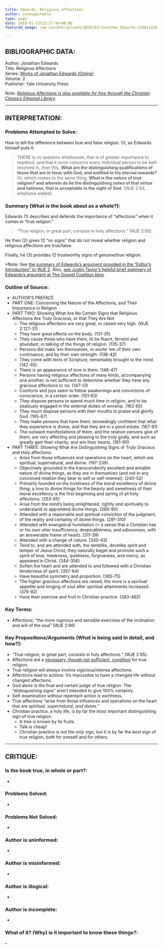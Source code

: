 ```yaml
---
title: Edwards, Religious Affections
author: joshuapsteele
type: page
date: 2019-01-23T22:27:40+00:00
featured_image: /wp-content/uploads/2020/01/Jonathan_Edwards-1200x1319.jpg

---
```

## BIBLIOGRAPHIC DATA:

Author: Jonathan Edwards  
Title: Religious Affections  
Series: [Works of Jonathan Edwards (Online)][1]  
Volume: 2  
Publisher: Yale University Press

_Note: [Religious Affections is also available for free through the Christian Classics Ethereal Library][2]._

* * *

## INTERPRETATION:

### Problems Attempted to Solve:

How to tell the difference between true and false religion. Or, as Edwards himself puts it:

> THERE is no question whatsoever, that is of greater importance to mankind, and that it more concerns every individual person to be well resolved in, than this, **What are the distinguishing qualifications of those that are in favor with God, and entitled to his eternal rewards?** Or, which comes to the same thing, **What is the nature of true religion? and wherein do lie the distinguishing notes of that virtue and holiness, that is acceptable in the sight of God.** (WJE 2:84, emphasis added). 

### Summary (What is the book about as a whole?):

Edwards (1) describes and defends the importance of &#8220;affections&#8221; when it comes to &#8220;true religion.&#8221;

> &#8220;True religion, in great part, consists in holy affections.&#8221; (WJE 2:95). 

He then (2) gives 12 &#8220;no signs&#8221; that do not reveal whether religion and religious affections are true/false.

Finally, he (3) provides 12 trustworthy signs of genuine/true religion.

*Note: See [the summary of Edwards&#8217;s argument provided in the &#8220;Editor&#8217;s Introduction&#8221; to WJE 2][3]. Also, [see Justin Taylor&#8217;s helpful brief summary of Edwards&#8217;s argument at The Gospel Coalition blog][4].

### Outline of Source:

  * AUTHOR&#8217;S PREFACE
  * PART ONE: Concerning the Nature of the Affections, and Their Importance in Religion
  * PART TWO: Showing What Are No Certain Signs that Religious Affections Are Truly Gracious, or that They Are Not 
      * The religious affections are very great, or raised very high. (WJE 2:127-31)
      * They have great effects on the body. (131-35)
      * They cause those who have them, to be fluent, fervent and abundant, in talking of the things of religion. (135-37)
      * Persons did make ’em themselves, or excite ’em of their own contrivance, and by their own strength. (138-42)
      * They come with texts of Scripture, remarkably brought to the mind. (142-45)
      * There is an appearance of love in them. (146-47)
      * Persons having religious affections of many kinds, accompanying one another, is not sufficient to determine whether they have any gracious affections or no. (147-51)
      * Comforts and joys seem to follow awakenings and convictions of conscience, in a certain order. (151-63)
      * They dispose persons to spend much time in religion, and to be zealously engaged in the external duties of worship. (163-65)
      * They much dispose persons with their mouths to praise and glorify God. (165-67)
      * They make persons that have them, exceedingly confident that what they experience is divine, and that they are in a good estate. (167-81)
      * The outward manifestations of them, and the relation persons give of them, are very affecting and pleasing to the truly godly, and such as greatly gain their charity, and win their hearts. (181-90)
  * PART THREE: Showing What Are Distinguishing Signs of Truly Gracious and Holy affections 
      * Arise from those influences and operations on the heart, which are spiritual, supernatural, and divine. (197-239)
      * Objectively grounded in the transcendently excellent and amiable nature of divine things, as they are in themselves (and not in any conceived relation they bear to self or self-interest). (240-52)
      * Primarily founded on the loveliness of the moral excellency of divine thing; a love to divine things for the beauty and sweetness of their moral excellency is the first beginning and spring of all holy affections. (253-65)
      * Arise from the mind’s being enlightened, rightly and spiritually to understand or apprehend divine things. (266-90)
      * Attended with a reasonable and spiritual conviction of the judgment, of the reality and certainty of divine things. (291-310)
      * Attended with evangelical humiliation (= a sense that a Christian has or his own utter insufficiency, despicableness, and odiousness, with an answerable frame of heart). (311-39)
      * Attended with a change of nature. (340-43)
      * Tend to, and are attended with, the lamblike, dovelike spirit and temper of Jesus Christ; they naturally beget and promote such a spirit of love, meekness, quietness, forgiveness, and mercy, as appeared in Christ. (344-356)
      * Soften the heart and are attended to and followed with a Christian tenderness of spirit. (357-64)
      * Have beautiful symmetry and proportion. (365-75)
      * The higher gracious affections are raised, the more is a spiritual appetite and longing of soul after spiritual attainments increased. (376-82)
      * Have their exercise and fruit in Christian practice. (383-462)

### Key Terms:

  * Affections: &#8220;the more vigorous and sensible exercises of the inclination and will of the soul” (WJE 2:96)

### Key Propositions/Arguments (What is being said in detail, and how?):

  * &#8220;True religion, in great part, consists in holy affections.&#8221; (WJE 2:95).
  * Affections are a [necessary, though not sufficient, condition][5] for true religion.
  * True religion will always involve vigorous/intense affections.
  * Affections lead to actions. It&#8217;s impossible to have a changed life without changed affections.
  * God alone is the final and certain judge of true religion. The &#8220;distinguishing signs&#8221; aren&#8217;t intended to give 100% certainty. 
  * Self-examination without repentant action is worthless.
  * True affections &#8220;arise from those influences and operations on the heart that are _spiritual, supernatural, and divine._&#8220;
  * Christian practice, a holy life, is by far the most important distinguishing sign of true religion. 
      * A tree is known by its fruits. 
      * Talk is cheap! 
      * Christian practice is not the _only_ sign, but it is by far the _best_ sign of true religion, both for oneself and for others.

* * *

## CRITIQUE:

### Is the book true, in whole or part?:

  * 

### Problems Solved:

  * 

### Problems Not Solved:

  * 

### Author is uninformed:

  * 

### Author is misinformed:

  * 

### Author is illogical:

  * 

### Author is incomplete:

  * 

### What of it? (Why) is it important to know these things?:

&#8211;

 [1]: http://edwards.yale.edu/archive?path=aHR0cDovL2Vkd2FyZHMueWFsZS5lZHUvY2dpLWJpbi9uZXdwaGlsby9uYXZpZ2F0ZS5wbD93amVvLjE=
 [2]: https://www.ccel.org/ccel/edwards/affections.html
 [3]: http://edwards.yale.edu/archive?path=aHR0cDovL2Vkd2FyZHMueWFsZS5lZHUvY2dpLWJpbi9uZXdwaGlsby9nZXRvYmplY3QucGw/Yy4xOjI6Mi53amVv
 [4]: https://www.thegospelcoalition.org/blogs/justin-taylor/an-overview-of-the-religious-affections-12-no-signs-and-12-true-signs/
 [5]: https://en.wikipedia.org/wiki/Necessity_and_sufficiency